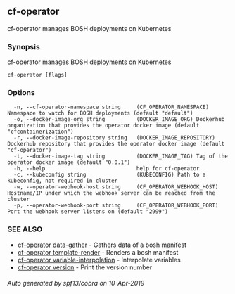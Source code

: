 ## cf-operator

cf-operator manages BOSH deployments on Kubernetes

### Synopsis

cf-operator manages BOSH deployments on Kubernetes

```
cf-operator [flags]
```

### Options

```
  -n, --cf-operator-namespace string     (CF_OPERATOR_NAMESPACE) Namespace to watch for BOSH deployments (default "default")
  -o, --docker-image-org string          (DOCKER_IMAGE_ORG) Dockerhub organization that provides the operator docker image (default "cfcontainerization")
  -r, --docker-image-repository string   (DOCKER_IMAGE_REPOSITORY) Dockerhub repository that provides the operator docker image (default "cf-operator")
  -t, --docker-image-tag string          (DOCKER_IMAGE_TAG) Tag of the operator docker image (default "0.0.1")
  -h, --help                             help for cf-operator
  -c, --kubeconfig string                (KUBECONFIG) Path to a kubeconfig, not required in-cluster
  -w, --operator-webhook-host string     (CF_OPERATOR_WEBHOOK_HOST) Hostname/IP under which the webhook server can be reached from the cluster
  -p, --operator-webhook-port string     (CF_OPERATOR_WEBHOOK_PORT) Port the webhook server listens on (default "2999")
```

### SEE ALSO

* [cf-operator data-gather](cf-operator_data-gather.md)	 - Gathers data of a bosh manifest
* [cf-operator template-render](cf-operator_template-render.md)	 - Renders a bosh manifest
* [cf-operator variable-interpolation](cf-operator_variable-interpolation.md)	 - Interpolate variables
* [cf-operator version](cf-operator_version.md)	 - Print the version number

###### Auto generated by spf13/cobra on 10-Apr-2019
